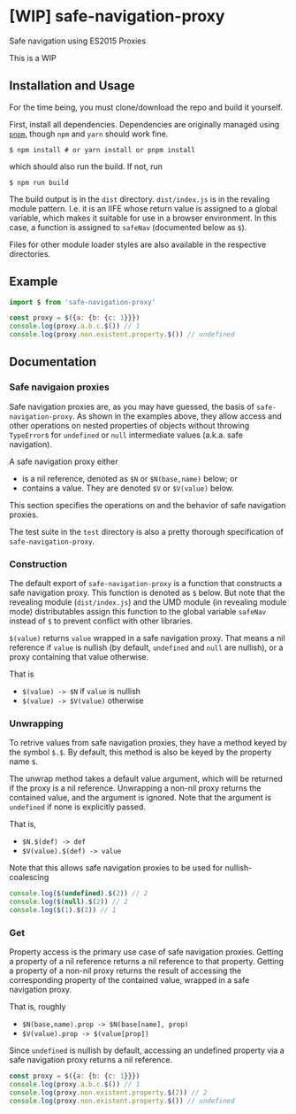 # [WIP] safe-navigation-proxy

Safe navigation using ES2015 Proxies

This is a WIP

## Installation and Usage

For the time being, you must clone/download the repo and build it yourself.

First, install all dependencies. Dependencies are originally managed using [`pnpm`](https://pnpm.js.org/), though `npm` and `yarn` should work fine.
```
$ npm install # or yarn install or pnpm install
```
which should also run the build. If not, run
```
$ npm run build
```

The build output is in the `dist` directory. `dist/index.js` is in the revaling module pattern. I.e. it is an IIFE whose return value is assigned to a global variable, which makes it suitable for use in a browser environment. In this case, a function is assigned to `safeNav` (documented below as `$`).

Files for other module loader styles are also available in the respective directories.

## Example

```JavaScript
import $ from 'safe-navigation-proxy'

const proxy = $({a: {b: {c: 1}}})
console.log(proxy.a.b.c.$()) // 1
console.log(proxy.non.existent.property.$()) // undefined
```

## Documentation

### Safe navigaion proxies

Safe navigation proxies are, as you may have guessed, the basis of `safe-navigation-proxy`. As shown in the examples above, they allow access and other operations on nested properties of objects without throwing `TypeError`s for `undefined` or `null` intermediate values (a.k.a. safe navigation).

A safe navigation proxy either

- is a nil reference, denoted as `$N` or `$N(base,name)` below; or
- contains a value. They are denoted `$V` or `$V(value)` below.

This section specifies the operations on and the behavior of safe navigation proxies.

The test suite in the `test` directory is also a pretty thorough specification of `safe-navigation-proxy`.

### Construction

The default export of `safe-navigation-proxy` is a function that constructs a safe navigation proxy. This function is denoted as `$` below. But note that the revealing module (`dist/index.js`) and the UMD module (in revealing module mode) distributables assign this function to the global variable `safeNav` instead of `$` to prevent conflict with other libraries.

`$(value)` returns `value` wrapped in a safe navigation proxy. That means a nil reference if `value` is nullish (by default, `undefined` and `null` are nullish), or a proxy containing that value otherwise.

That is

- `$(value) -> $N` if `value` is nullish
- `$(value) -> $V(value)` otherwise

### Unwrapping

To retrive values from safe navigation proxies, they have a method keyed by the symbol `$.$`. By default, this method is also be keyed by the property name `$`.

The unwrap method takes a default value argument, which will be returned if the proxy is a nil reference. Unwrapping a non-nil proxy returns the contained value, and the argument is ignored. Note that the argument is `undefined` if none is explicitly passed.

That is,

- `$N.$(def) -> def`
- `$V(value).$(def) -> value`

Note that this allows safe navigation proxies to be used for nullish-coalescing

```JavaScript
console.log($(undefined).$(2)) // 2
console.log($(null).$(2)) // 2
console.log($(1).$(2)) // 1
```

### Get

Property access is the primary use case of safe navigation proxies. Getting a property of a nil reference returns a nil reference to that property. Getting a property of a non-nil proxy returns the result of accessing the corresponding property of the contained value, wrapped in a safe navigation proxy.

That is, roughly

- `$N(base,name).prop -> $N(base[name], prop)`
- `$V(value).prop -> $(value[prop])`

Since `undefined` is nullish by default, accessing an undefined property via a safe navigation proxy returns a nil reference.

```JavaScript
const proxy = $({a: {b: {c: 1}}})
console.log(proxy.a.b.c.$()) // 1
console.log(proxy.non.existent.property.$(2)) // 2
console.log(proxy.non.existent.property.$()) // undefined
```

